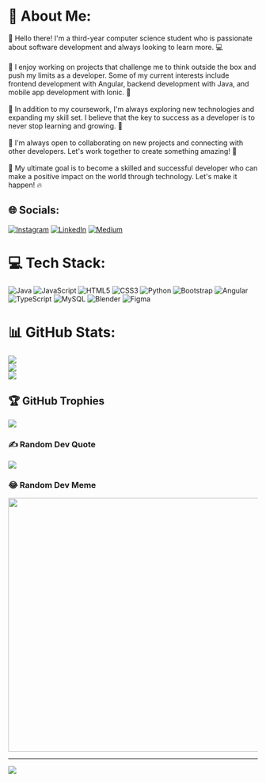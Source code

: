 # 💫 About Me:
👋 Hello there! I'm a third-year computer science student who is passionate about software development and always looking to learn more. 💻<br><br>🚀 I enjoy working on projects that challenge me to think outside the box and push my limits as a developer. Some of my current interests include frontend development with Angular, backend development with Java, and mobile app development with Ionic. 📱<br><br>🌱 In addition to my coursework, I'm always exploring new technologies and expanding my skill set. I believe that the key to success as a developer is to never stop learning and growing. 🌟<br><br>🤝 I'm always open to collaborating on new projects and connecting with other developers. Let's work together to create something amazing! 🤝<br><br>🎯 My ultimate goal is to become a skilled and successful developer who can make a positive impact on the world through technology. Let's make it happen! 🔥


## 🌐 Socials:
[![Instagram](https://img.shields.io/badge/Instagram-%23E4405F.svg?logo=Instagram&logoColor=white)](https://instagram.com/codewithniki) [![LinkedIn](https://img.shields.io/badge/LinkedIn-%230077B5.svg?logo=linkedin&logoColor=white)](https://linkedin.com/in/nikhil-muneshwar-b782b3208) [![Medium](https://img.shields.io/badge/Medium-12100E?logo=medium&logoColor=white)](https://medium.com/@@nikhilmuneshwar01) 

# 💻 Tech Stack:
![Java](https://img.shields.io/badge/java-%23ED8B00.svg?style=for-the-badge&logo=java&logoColor=white) ![JavaScript](https://img.shields.io/badge/javascript-%23323330.svg?style=for-the-badge&logo=javascript&logoColor=%23F7DF1E) ![HTML5](https://img.shields.io/badge/html5-%23E34F26.svg?style=for-the-badge&logo=html5&logoColor=white) ![CSS3](https://img.shields.io/badge/css3-%231572B6.svg?style=for-the-badge&logo=css3&logoColor=white) ![Python](https://img.shields.io/badge/python-3670A0?style=for-the-badge&logo=python&logoColor=ffdd54) ![Bootstrap](https://img.shields.io/badge/bootstrap-%23563D7C.svg?style=for-the-badge&logo=bootstrap&logoColor=white) ![Angular](https://img.shields.io/badge/angular-%23DD0031.svg?style=for-the-badge&logo=angular&logoColor=white) ![TypeScript](https://img.shields.io/badge/typescript-%23007ACC.svg?style=for-the-badge&logo=typescript&logoColor=white) ![MySQL](https://img.shields.io/badge/mysql-%2300f.svg?style=for-the-badge&logo=mysql&logoColor=white) ![Blender](https://img.shields.io/badge/blender-%23F5792A.svg?style=for-the-badge&logo=blender&logoColor=white) 	![Figma](https://img.shields.io/badge/figma-%23F24E1E.svg?style=for-the-badge&logo=figma&logoColor=white)
# 📊 GitHub Stats:
![](https://github-readme-stats.vercel.app/api?username=NikhilM01&theme=highcontrast&hide_border=false&include_all_commits=true&count_private=true)<br/>
![](https://github-readme-streak-stats.herokuapp.com/?user=NikhilM01&theme=highcontrast&hide_border=false)<br/>
![](https://github-readme-stats.vercel.app/api/top-langs/?username=NikhilM01&theme=highcontrast&hide_border=false&include_all_commits=true&count_private=true&layout=compact)

## 🏆 GitHub Trophies
![](https://github-profile-trophy.vercel.app/?username=NikhilM01&theme=juicyfresh&no-frame=false&no-bg=false&margin-w=4)

### ✍️ Random Dev Quote
![](https://quotes-github-readme.vercel.app/api?type=horizontal&theme=radical)

### 😂 Random Dev Meme
<img src="https://rm.up.railway.app/" width="512px"/>

---
[![](https://visitcount.itsvg.in/api?id=NikhilM01&icon=0&color=0)](https://visitcount.itsvg.in)

<!-- Proudly created with GPRM ( https://gprm.itsvg.in ) -->
